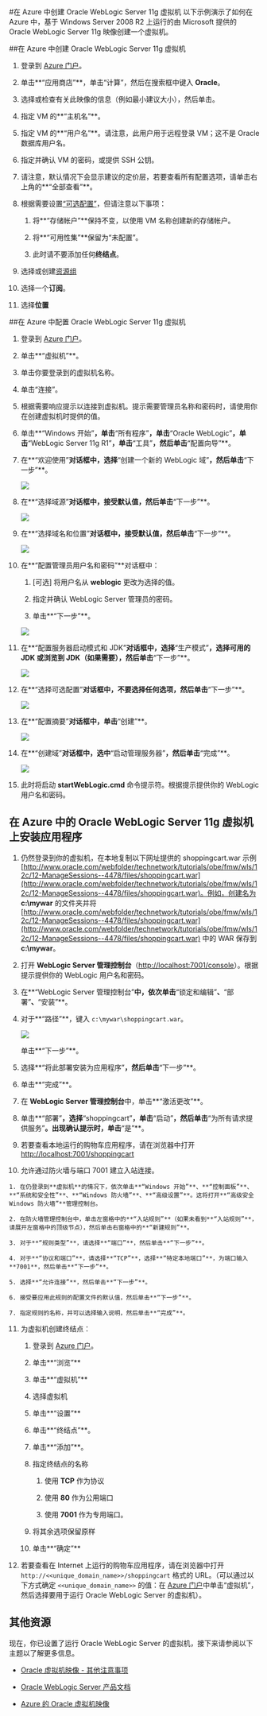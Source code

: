 <properties title="Creating an Oracle WebLogic Server 12c and Oracle Database 12c Virtual Machine in Azure" pageTitle="在 Azure 中创建 Oracle WebLogic Server 12c 和 Oracle Database 12c 虚拟机" description="逐步演示在 Windows Azure 中创建运行在 Windows Server 2012 上的 Oracle WebLogic Server 12c 和 Oracle Database 12c 映像的示例。" services="virtual-machines" authors="bbenz" documentationCenter=""/>
<tags ms.service="virtual-machines" ms.date="06/22/2015" wacn.date="08/29/2015" />
#在 Azure 中创建 Oracle WebLogic Server 11g 虚拟机
以下示例演示了如何在 Azure 中，基于 Windows Server 2008 R2 上运行的由 Microsoft 提供的 Oracle WebLogic Server 11g 映像创建一个虚拟机。

##在 Azure 中创建 Oracle WebLogic Server 11g 虚拟机

1. 登录到 [Azure 门户](https://manage.windowsazure.cn)。

2. 单击**“应用商店”**，单击“计算”，然后在搜索框中键入 **Oracle**。

3. 选择或检查有关此映像的信息（例如最小建议大小），然后单击。

4. 指定 VM 的**“主机名”**。

5. 指定 VM 的**“用户名”**。请注意，此用户用于远程登录 VM；这不是 Oracle 数据库用户名。

6. 指定并确认 VM 的密码，或提供 SSH 公钥。

7. 请注意，默认情况下会显示建议的定价层，若要查看所有配置选项，请单击右上角的**“全部查看”**。

8. 根据需要设置[“可选配置”](https://msdn.microsoft.com/zh-cn/library/azure/dn763935.aspx)，但请注意以下事项：

	1. 将**“存储帐户”**保持不变，以使用 VM 名称创建新的存储帐户。

	2. 将**“可用性集”**保留为“未配置”。

	3. 此时请不要添加任何**终结点**。

9. 选择或创建[资源组](/documentation/articles/resource-group-portal)

10. 选择一个**订阅**。

11. 选择**位置**

##在 Azure 中配置 Oracle WebLogic Server 11g 虚拟机

1. 登录到 [Azure 门户](https://manage.windowsazure.cn)。

2. 单击**“虚拟机”**。

3. 单击你要登录到的虚拟机名称。

4. 单击“连接”。

5. 根据需要响应提示以连接到虚拟机。提示需要管理员名称和密码时，请使用你在创建虚拟机时提供的值。

6. 单击**“Windows 开始”**，单击**“所有程序”**，单击**“Oracle WebLogic”**，单击**“WebLogic Server 11g R1”**，单击**“工具”**，然后单击**“配置向导”**。

7. 在**“欢迎使用”**对话框中，选择**“创建一个新的 WebLogic 域”**，然后单击**“下一步”**。

	![](media/virtual-machines-creating-oracle-webLogic-server-11g-virtual-machine/image30.png)

8. 在**“选择域源”**对话框中，接受默认值，然后单击**“下一步”**。

	![](media/virtual-machines-creating-oracle-webLogic-server-11g-virtual-machine/image31.png)

9. 在**“选择域名和位置”**对话框中，接受默认值，然后单击**“下一步”**。

	![](media/virtual-machines-creating-oracle-webLogic-server-11g-virtual-machine/image32.png)

10. 在**“配置管理员用户名和密码”**对话框中：

	1. [可选] 将用户名从 **weblogic** 更改为选择的值。

	2. 指定并确认 WebLogic Server 管理员的密码。

	3. 单击**“下一步”**。

	![](media/virtual-machines-creating-oracle-webLogic-server-11g-virtual-machine/image33.png)

11. 在**“配置服务器启动模式和 JDK”**对话框中，选择**“生产模式”**，选择可用的 JDK 或浏览到 JDK（如果需要），然后单击**“下一步”**。

	![](media/virtual-machines-creating-oracle-webLogic-server-11g-virtual-machine/image34.png)

12.	在**“选择可选配置”**对话框中，不要选择任何选项，然后单击**“下一步”**。

	![](media/virtual-machines-creating-oracle-webLogic-server-11g-virtual-machine/image35.png)

13.	在**“配置摘要”**对话框中，单击**“创建”**。
	
	![](media/virtual-machines-creating-oracle-webLogic-server-11g-virtual-machine/image35.png)

14.	在**“创建域”**对话框中，选中**“启动管理服务器”**，然后单击**“完成”**。

	![](media/virtual-machines-creating-oracle-webLogic-server-11g-virtual-machine/image37.png)

15.	此时将启动 **startWebLogic.cmd** 命令提示符。根据提示提供你的 WebLogic 用户名和密码。

## 在 Azure 中的 Oracle WebLogic Server 11g 虚拟机上安装应用程序

1. 仍然登录到你的虚拟机，在本地复制以下网址提供的 shoppingcart.war 示例 [http://www.oracle.com/webfolder/technetwork/tutorials/obe/fmw/wls/12c/12-ManageSessions--4478/files/shoppingcart.war](http://www.oracle.com/webfolder/technetwork/tutorials/obe/fmw/wls/12c/12-ManageSessions--4478/files/shoppingcart.war)。例如，创建名为 **c:\mywar** 的文件夹并将 [http://www.oracle.com/webfolder/technetwork/tutorials/obe/fmw/wls/12c/12-ManageSessions--4478/files/shoppingcart.war](http://www.oracle.com/webfolder/technetwork/tutorials/obe/fmw/wls/12c/12-ManageSessions--4478/files/shoppingcart.war) 中的 WAR 保存到 **c:\mywar**。

2. 打开 **WebLogic Server 管理控制台**（[http://localhost:7001/console](http://localhost:7001/console)）。根据提示提供你的 WebLogic 用户名和密码。

3. 在**“WebLogic Server 管理控制台”**中，依次单击**“锁定和编辑”**、**“部署”**、**“安装”**。

4. 对于**“路径”**，键入 `c:\mywar\shoppingcart.war`。

	![](media/virtual-machines-creating-oracle-webLogic-server-11g-virtual-machine/image38.png)

	单击**“下一步”**。

5. 选择**“将此部署安装为应用程序”**，然后单击**“下一步”**。

6. 单击**“完成”**。

7. 在 **WebLogic Server 管理控制台**中，单击**“激活更改”**。

8. 单击**“部署”**，选择**“shoppingcart”**，单击**“启动”**，然后单击**“为所有请求提供服务”**。出现确认提示时，单击**“是”**。

9. 若要查看本地运行的购物车应用程序，请在浏览器中打开 [http://localhost:7001/shoppingcart](http://localhost:7001/shoppingcart)

10.  允许通过防火墙与端口 7001 建立入站连接。

	1. 在仍登录到**虚拟机**的情况下，依次单击**“Windows 开始”**、**“控制面板”**、**“系统和安全性”**、**“Windows 防火墙”**、**“高级设置”**。这将打开**“高级安全 Windows 防火墙”**管理控制台。

	2. 在防火墙管理控制台中，单击左窗格中的**“入站规则”**（如果未看到**“入站规则”**，请展开左窗格中的顶级节点），然后单击右窗格中的**“新建规则”**。

	3. 对于**“规则类型”**，请选择**“端口”**，然后单击**“下一步”**。

	4. 对于**“协议和端口”**，请选择**“TCP”**，选择**“特定本地端口”**，为端口输入 **7001**，然后单击**“下一步”**。

	5. 选择**“允许连接”**，然后单击**“下一步”**。

	6. 接受要应用此规则的配置文件的默认值，然后单击**“下一步”**。

	7. 指定规则的名称，并可以选择输入说明，然后单击**“完成”**。

11. 为虚拟机创建终结点：

	1. 登录到 [Azure 门户](https://manage.windowsazure.cn)。

    2. 单击**“浏览”**

    3. 单击**“虚拟机”**

    4. 选择虚拟机

	5. 单击**“设置”**

    6. 单击**“终结点”**。

    7. 单击**“添加”**。

    8. 指定终结点的名称

		1. 使用 **TCP** 作为协议

        2. 使用 **80** 作为公用端口

        3. 使用 **7001** 作为专用端口。

    9. 将其余选项保留原样

	10. 单击**“确定”**

12. 若要查看在 Internet 上运行的购物车应用程序，请在浏览器中打开 `http://<<unique_domain_name>>/shoppingcart` 格式的 URL。（可以通过以下方式确定 `<<unique_domain_name>>` 的值：在 [Azure 门户](https://manage.windowsazure.cn)中单击“虚拟机”，然后选择要用于运行 Oracle WebLogic Server 的虚拟机）。

## 其他资源

现在，你已设置了运行 Oracle WebLogic Server 的虚拟机，接下来请参阅以下主题以了解更多信息。

- [Oracle 虚拟机映像 - 其他注意事项](/documentation/articles/virtual-machines-miscellaneous-considerations-oracle-virtual-machine-images)

- [Oracle WebLogic Server 产品文档](http://www.oracle.com/technetwork/middleware/weblogic/documentation/index.html)

- [Azure 的 Oracle 虚拟机映像](/documentation/articles/virtual-machines-oracle-list-oracle-virtual-machine-images)

<!---HONumber=67-->